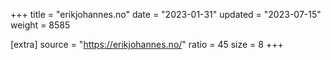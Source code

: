 +++
title = "erikjohannes.no"
date = "2023-01-31"
updated = "2023-07-15"
weight = 8585

[extra]
source = "https://erikjohannes.no/"
ratio = 45
size = 8
+++
